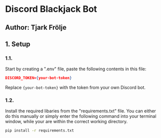 # Discord Blackjack Bot

## Author: Tjark Frölje

## 1. Setup

### 1.1.

Start by creating a ".env" file, paste the following contents in this file:

```json
DISCORD_TOKEN={your-bot-token}
```

Replace `{your-bot-token}` with the token from your own Discord bot.

### 1.2.

Install the required libaries from the "requirements.txt" file. You can either do this manually or simply enter the following command into your terminal window, while your are within the correct working directory.

```cmd
pip install -r requirements.txt
```
